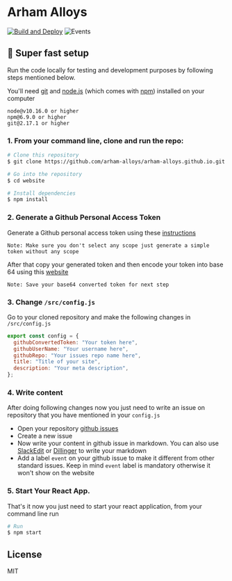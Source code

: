 # Arham Alloys

[![Build and Deploy](https://github.com/arham-alloys/arham-alloys.github.io/actions/workflows/deploy.yml/badge.svg)](https://github.com/arham-alloys/arham-alloys.github.io/actions/workflows/deploy.yml)
![Events](https://img.shields.io/github/issues/arham-alloys/arham-alloys.github.io/event?color=green&label=events)

## 🚀 Super fast setup

Run the code locally for testing and development purposes by following steps mentioned below.

You'll need [git](https://git-scm.com) and [node.js](https://nodejs.org/en/download/) (which comes with [npm](http://npmjs.com)) installed on your computer

```
node@v10.16.0 or higher
npm@6.9.0 or higher
git@2.17.1 or higher
```

### 1. From your command line, clone and run the repo:

```bash
# Clone this repository
$ git clone https://github.com/arham-alloys/arham-alloys.github.io.git

# Go into the repository
$ cd website

# Install dependencies
$ npm install
```

### 2. Generate a Github Personal Access Token

Generate a Github personal access token using these [instructions](https://help.github.com/en/github/authenticating-to-github/creating-a-personal-access-token-for-the-command-line)

`Note: Make sure you don't select any scope just generate a simple token without any scope`

After that copy your generated token and then encode your token into base 64 using this [website](http://www.utilities-online.info/base64/)

`Note: Save your base64 converted token for next step`

### 3. Change `/src/config.js`

Go to your cloned repository and make the following changes in `/src/config.js`

```javascript
export const config = {
  githubConvertedToken: "Your token here",
  githubUserName: "Your username here",
  githubRepo: "Your issues repo name here",
  title: "Title of your site",
  description: "Your meta description",
};
```

### 4. Write content

After doing following changes now you just need to write an issue on repository that you have mentioned in your `config.js`

- Open your repository [github issues](https://github.com/arham-alloys/arham-alloys.github.io/issues)
- Create a new issue
- Now write your content in github issue in markdown. You can also use [SlackEdit](https://stackedit.io/app#) or [Dillinger](https://dillinger.io/) to write your markdown
- Add a label `event` on your github issue to make it different from other standard issues. Keep in mind `event` label is mandatory otherwise it won't show on the website

### 5. **Start Your React App.**

That's it now you just need to start your react application, from your command line run

```bash
# Run
$ npm start
```

## License

MIT
